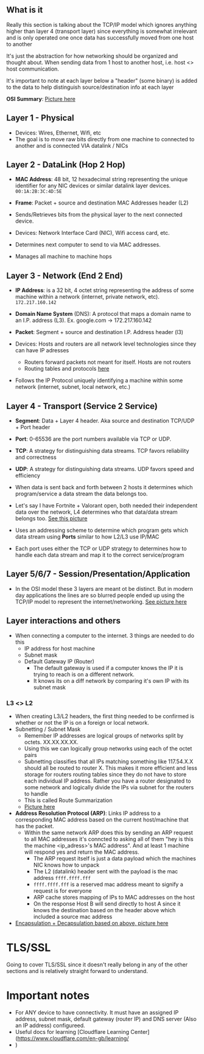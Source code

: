 ## What is it

Really this section is talking about the TCP/IP model which ignores anything higher than layer 4 (transport layer) since everything is somewhat irrelevant and is only operated one once data has successfully moved from one host to another

It's just the abstraction for how networking should be organized and thought about. When sending data from 1 host to another host, i.e. host <> host communication.

It's important to note at each layer below a "header" (some binary) is added to the data to help distinguish source/destination info at each layer

**OSI Summary**: [Picture here](../pictures/osi-summary.png)
## Layer 1 - Physical
- Devices: Wires, Ethernet, Wifi, etc
- The goal is to move raw bits directly from one machine to connected to another and is connected VIA datalink / NICs
## Layer 2 - DataLink (Hop 2 Hop)
- **MAC Address**: 48 bit, 12 hexadecimal string representing the unique identifier for any NIC devices or similar datalink layer devices. `00:1A:2B:3C:4D:5E`
- **Frame**: Packet + source and destination MAC Addresses header (L2)

- Sends/Retrieves bits from the physical layer to the next connected device. 
- Devices: Network Interface Card (NIC), Wifi access card, etc. 
- Determines next computer to send to via MAC addresses.
- Manages all machine to machine hops
## Layer 3 - Network (End 2 End)
- **IP Address**: is a 32 bit, 4 octet string representing the address of some machine within a network (internet, private network, etc). `172.217.160.142`
- **Domain Name System** (DNS): A protocol that maps a domain name to an I.P. address (L3). Ex. google.com -> 172.217.160.142
- **Packet**: Segment + source and destination I.P. Address header (l3)

- Devices: Hosts and routers are all network level technologies since they can have IP adresses
	- Routers forward packets not meant for itself. Hosts are not routers
	- Routing tables and protocols [here](../pictures/routing.png)
- Follows the IP Protocol uniquely identifying a machine within some network (internet, subnet, local network, etc.)
## Layer 4 - Transport (Service 2 Service)
- **Segment**: Data + Layer 4 header. Aka source and destination TCP/UDP + Port header
- **Port**: 0-65536 are the port numbers available via TCP or UDP.
- **TCP**: A strategy for distinguishing data streams. TCP favors reliability and correctness
- **UDP**: A strategy for distinguishing data streams. UDP favors speed and efficiency

- When data is sent back and forth between 2 hosts it determines which program/service a data stream the data belongs too. 
- Let's say I have Fortnite + Valorant open, both needed their independent data over the network, L4 determines who that data/data stream belongs too. [See this picture](../pictures/osi-l4-ex.png)
- Uses an addressing scheme to determine which program gets which data stream using **Ports** similar to how L2/L3 use IP/MAC
- Each port uses either the TCP or UDP strategy to determines how to handle each data stream and map it to the correct service/program
## Layer 5/6/7 - Session/Presentation/Application
- In the OSI model these 3 layers are meant ot be distinct. But in modern day applications the lines are so blurred people ended up using the TCP/IP model to represent the internet/networking. [See picture here](../pictures/osi-tcpip-diagram.jpg)
## Layer interactions and others
- When connecting a computer to the internet. 3 things are needed to do this
	- IP address for host machine
	- Subnet mask
	- Default Gateway IP (Router)
		- The default gateway is used if a computer knows the IP it is trying to reach is on a different network.
		- It knows its on a diff network by comparing it's own IP with its subnet mask
### L3 <> L2
- When creating L3/L2 headers, the first thing needed to be confirmed is whether or not the IP is on a foreign or local network.
- Subnetting / Subnet Mask
	- Remember IP addresses are logical groups of networks split by octets. XX.XX.XX.XX.
	- Using this we can logically group networks using each of the octet pairs
	- Subnetting classifies that all IPs matching something like 117.54.X.X should all be routed to router X. This makes it more efficient and less storage for routers routing tables since they do not have to store each individual IP address. Rather you have a router designated to some network and logically divide the IPs via subnet for the routers to handle
	- This is called Route Summarization
	- [Picture here](../pictures/basic-subnet.png)
- **Address Resolution Protocol (ARP)**: Links IP address to a corresponding MAC address based on the current host/machine that has the packet.
	- Within the same network ARP does this by sending an ARP request to all MAC addresses it's conncted to asking all of them "hey is this the machine <ip_adress>'s MAC address". And at least 1 machine will respond yes and return the MAC address. 
		- The ARP request itself is just a data payload which the machines NIC knows how to unpack
		- The L2 (datalink) header sent with the payload is the mac address `ffff.ffff.fff`
		- `ffff.ffff.fff` is a reserved mac address meant to signify a request is for everyone
		- ARP cache stores mapping of IPs to MAC addresses on the host
		- On the response Host B will send directly to host A since it knows the destination based on the header above which included a source mac address
- [Encapsulation + Decapsulation based on above, picture here](../pictures/encap-decap.png)


# TLS/SSL

Going to cover TLS/SSL since it doesn't really belong in any of the other sections and is relatively straight forward to understand.
# Important notes

- For ANY device to have connectivity. It must have an assigned IP address, subnet mask, default gateway (router IP) and DNS server (Also an IP address) configureed.
- Useful docs for learning [Cloudflare Learning Center](https://www.cloudflare.com/en-gb/learning/
- )

